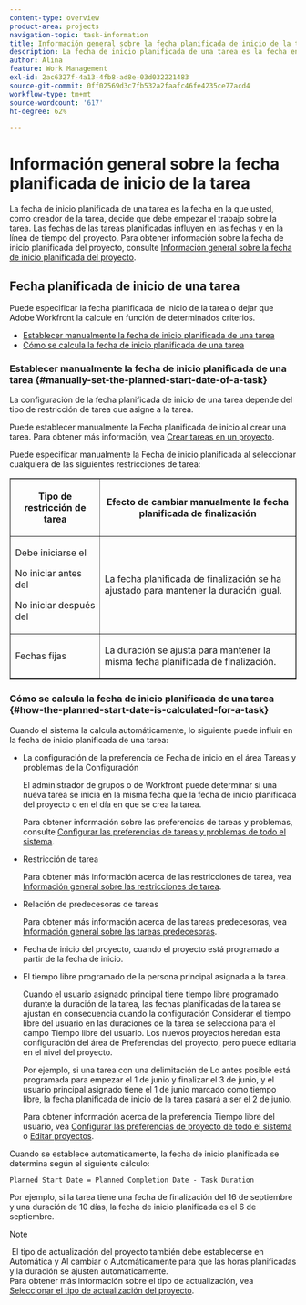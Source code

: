 ```yaml
---
content-type: overview
product-area: projects
navigation-topic: task-information
title: Información general sobre la fecha planificada de inicio de la tarea
description: La fecha de inicio planificada de una tarea es la fecha en la que usted, como creador de la tarea, decide que debe empezar el trabajo sobre la tarea. Las fechas de las tareas planificadas influyen en las fechas y en la línea de tiempo del proyecto. Para obtener información sobre la fecha de inicio planificada del proyecto, consulte Información general sobre la fecha de inicio planificada del proyecto.
author: Alina
feature: Work Management
exl-id: 2ac6327f-4a13-4fb8-ad8e-03d032221483
source-git-commit: 0ff02569d3c7fb532a2faafc46fe4235ce77acd4
workflow-type: tm+mt
source-wordcount: '617'
ht-degree: 62%

---
```


# Información general sobre la fecha planificada de inicio de la tarea

<!-- Audited: 6/2025 -->

La fecha de inicio planificada de una tarea es la fecha en la que usted, como creador de la tarea, decide que debe empezar el trabajo sobre la tarea. Las fechas de las tareas planificadas influyen en las fechas y en la línea de tiempo del proyecto. Para obtener información sobre la fecha de inicio planificada del proyecto, consulte [Información general sobre la fecha de inicio planificada del proyecto](../../../manage-work/projects/planning-a-project/project-planned-start-date.md).

## Fecha planificada de inicio de una tarea

Puede especificar la fecha planificada de inicio de la tarea o dejar que Adobe Workfront la calcule en función de determinados criterios. 

* [Establecer manualmente la fecha de inicio planificada de una tarea](#manually-set-the-planned-start-date-of-a-task)
* [Cómo se calcula la fecha de inicio planificada de una tarea](#how-the-planned-start-date-is-calculated-for-a-task)

### Establecer manualmente la fecha de inicio planificada de una tarea {#manually-set-the-planned-start-date-of-a-task}

La configuración de la fecha planificada de inicio de una tarea depende del tipo de restricción de tarea que asigne a la tarea. 

Puede establecer manualmente la Fecha planificada de inicio al crear una tarea. Para obtener más información, vea [Crear tareas en un proyecto](../../../manage-work/tasks/create-tasks/create-tasks-in-project.md).

Puede especificar manualmente la Fecha de inicio planificada al seleccionar cualquiera de las siguientes restricciones de tarea: 

<table border="1" cellspacing="15" cellpadding="1"> 
 <col> 
 <col> 
 <thead> 
  <tr> 
   <th> <p><strong>Tipo de restricción de tarea</strong> </p> </th> 
   <th> <p><strong>Efecto de cambiar manualmente la fecha planificada de finalización</strong> </p> </th> 
  </tr> 
 </thead> 
 <tbody> 
  <tr> 
   <td> <p>Debe iniciarse el</p> <p>No iniciar antes del</p> <p>No iniciar después del</p> </td> 
   <td> <p><span class="s1">La fecha planificada de finalización se ha ajustado para mantener la duración igual.</span> </p> </td> 
  </tr> 
  <tr> 
   <td> <p>Fechas fijas</p> </td> 
   <td> <p>La duración se ajusta para mantener la misma fecha planificada de finalización.</p> </td> 
  </tr> 
 </tbody> 
</table>

### Cómo se calcula la fecha de inicio planificada de una tarea {#how-the-planned-start-date-is-calculated-for-a-task}

Cuando el sistema la calcula automáticamente, lo siguiente puede influir en la fecha de inicio planificada de una tarea:

* La configuración de la preferencia de Fecha de inicio en el área Tareas y problemas de la Configuración

  El administrador de grupos o de Workfront puede determinar si una nueva tarea se inicia en la misma fecha que la fecha de inicio planificada del proyecto o en el día en que se crea la tarea.

  Para obtener información sobre las preferencias de tareas y problemas, consulte [Configurar las preferencias de tareas y problemas de todo el sistema](../../../administration-and-setup/set-up-workfront/configure-system-defaults/set-task-issue-preferences.md).

* Restricción de tarea

  Para obtener más información acerca de las restricciones de tarea, vea [Información general sobre las restricciones de tarea](../../../manage-work/tasks/task-constraints/task-constraint-overview.md).

* Relación de predecesoras de tareas

  Para obtener más información acerca de las tareas predecesoras, vea [Información general sobre las tareas predecesoras](../../../manage-work/tasks/use-prdcssrs/predecessors-overview.md).

* Fecha de inicio del proyecto, cuando el proyecto está programado a partir de la fecha de inicio.
* El tiempo libre programado de la persona principal asignada a la tarea.

  Cuando el usuario asignado principal tiene tiempo libre programado durante la duración de la tarea, las fechas planificadas de la tarea se ajustan en consecuencia cuando la configuración Considerar el tiempo libre del usuario en las duraciones de la tarea se selecciona para el campo Tiempo libre del usuario. Los nuevos proyectos heredan esta configuración del área de Preferencias del proyecto, pero puede editarla en el nivel del proyecto.

  Por ejemplo, si una tarea con una delimitación de Lo antes posible está programada para empezar el 1 de junio y finalizar el 3 de junio, y el usuario principal asignado tiene el 1 de junio marcado como tiempo libre, la fecha planificada de inicio de la tarea pasará a ser el 2 de junio.

  Para obtener información acerca de la preferencia Tiempo libre del usuario, vea [Configurar las preferencias de proyecto de todo el sistema](../../../administration-and-setup/set-up-workfront/configure-system-defaults/set-project-preferences.md) o [Editar proyectos](../../../manage-work/projects/manage-projects/edit-projects.md).

Cuando se establece automáticamente, la fecha de inicio planificada se determina según el siguiente cálculo: 

```
Planned Start Date = Planned Completion Date - Task Duration
```

Por ejemplo, si la tarea tiene una fecha de finalización del 16 de septiembre y una duración de 10 días, la fecha de inicio planificada es el 6 de septiembre.

>[!NOTE]
>
> El tipo de actualización del proyecto también debe establecerse en Automática y Al cambiar o Automáticamente para que las horas planificadas y la duración se ajusten automáticamente.\
>Para obtener más información sobre el tipo de actualización, vea [Seleccionar el tipo de actualización del proyecto](../../../manage-work/projects/manage-projects/select-project-update-type.md).
